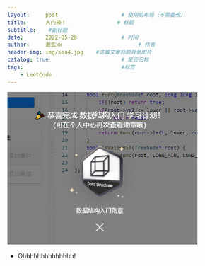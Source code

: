 ```yaml
---
layout:     post   				    # 使用的布局（不需要改）
title:      入门辣！				# 标题 
subtitle:    #副标题
date:       2022-05-28 				# 时间
author:     谢玄xx 						# 作者
header-img: img/sea4.jpg 	#这篇文章标题背景图片
catalog: true 						# 是否归档
tags:								#标签
    - LeetCode
---
```


![](https://raw.githubusercontent.com/xie96808/xie96808.github.io/master/img/rumen.PNG)

* Ohhhhhhhhhhhhhh! 
